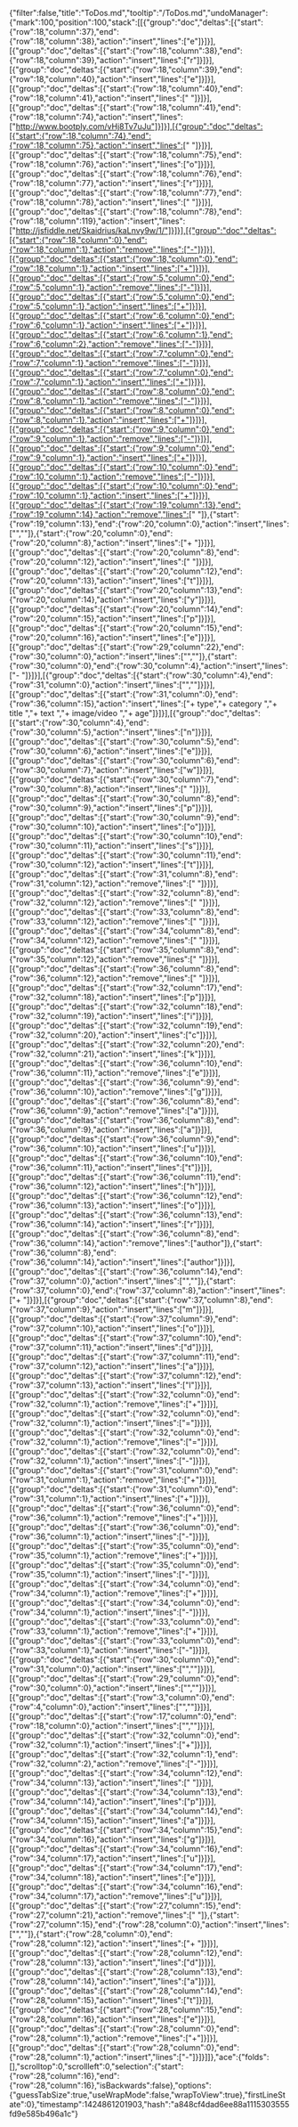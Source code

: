 {"filter":false,"title":"ToDos.md","tooltip":"/ToDos.md","undoManager":{"mark":100,"position":100,"stack":[[{"group":"doc","deltas":[{"start":{"row":18,"column":37},"end":{"row":18,"column":38},"action":"insert","lines":["e"]}]}],[{"group":"doc","deltas":[{"start":{"row":18,"column":38},"end":{"row":18,"column":39},"action":"insert","lines":["r"]}]}],[{"group":"doc","deltas":[{"start":{"row":18,"column":39},"end":{"row":18,"column":40},"action":"insert","lines":["e"]}]}],[{"group":"doc","deltas":[{"start":{"row":18,"column":40},"end":{"row":18,"column":41},"action":"insert","lines":[" "]}]}],[{"group":"doc","deltas":[{"start":{"row":18,"column":41},"end":{"row":18,"column":74},"action":"insert","lines":["http://www.bootply.com/vHj8Tv7uJu"]}]}],[{"group":"doc","deltas":[{"start":{"row":18,"column":74},"end":{"row":18,"column":75},"action":"insert","lines":[" "]}]}],[{"group":"doc","deltas":[{"start":{"row":18,"column":75},"end":{"row":18,"column":76},"action":"insert","lines":["o"]}]}],[{"group":"doc","deltas":[{"start":{"row":18,"column":76},"end":{"row":18,"column":77},"action":"insert","lines":["r"]}]}],[{"group":"doc","deltas":[{"start":{"row":18,"column":77},"end":{"row":18,"column":78},"action":"insert","lines":[" "]}]}],[{"group":"doc","deltas":[{"start":{"row":18,"column":78},"end":{"row":18,"column":119},"action":"insert","lines":["http://jsfiddle.net/Skaidrius/kaLnvy9w/1/"]}]}],[{"group":"doc","deltas":[{"start":{"row":18,"column":0},"end":{"row":18,"column":1},"action":"remove","lines":["-"]}]}],[{"group":"doc","deltas":[{"start":{"row":18,"column":0},"end":{"row":18,"column":1},"action":"insert","lines":["+"]}]}],[{"group":"doc","deltas":[{"start":{"row":5,"column":0},"end":{"row":5,"column":1},"action":"remove","lines":["-"]}]}],[{"group":"doc","deltas":[{"start":{"row":5,"column":0},"end":{"row":5,"column":1},"action":"insert","lines":["+"]}]}],[{"group":"doc","deltas":[{"start":{"row":6,"column":0},"end":{"row":6,"column":1},"action":"insert","lines":["+"]}]}],[{"group":"doc","deltas":[{"start":{"row":6,"column":1},"end":{"row":6,"column":2},"action":"remove","lines":["-"]}]}],[{"group":"doc","deltas":[{"start":{"row":7,"column":0},"end":{"row":7,"column":1},"action":"remove","lines":["-"]}]}],[{"group":"doc","deltas":[{"start":{"row":7,"column":0},"end":{"row":7,"column":1},"action":"insert","lines":["+"]}]}],[{"group":"doc","deltas":[{"start":{"row":8,"column":0},"end":{"row":8,"column":1},"action":"remove","lines":["-"]}]}],[{"group":"doc","deltas":[{"start":{"row":8,"column":0},"end":{"row":8,"column":1},"action":"insert","lines":["+"]}]}],[{"group":"doc","deltas":[{"start":{"row":9,"column":0},"end":{"row":9,"column":1},"action":"remove","lines":["-"]}]}],[{"group":"doc","deltas":[{"start":{"row":9,"column":0},"end":{"row":9,"column":1},"action":"insert","lines":["+"]}]}],[{"group":"doc","deltas":[{"start":{"row":10,"column":0},"end":{"row":10,"column":1},"action":"remove","lines":["-"]}]}],[{"group":"doc","deltas":[{"start":{"row":10,"column":0},"end":{"row":10,"column":1},"action":"insert","lines":["+"]}]}],[{"group":"doc","deltas":[{"start":{"row":19,"column":13},"end":{"row":19,"column":14},"action":"remove","lines":[" "]},{"start":{"row":19,"column":13},"end":{"row":20,"column":0},"action":"insert","lines":["",""]},{"start":{"row":20,"column":0},"end":{"row":20,"column":8},"action":"insert","lines":["+       "]}]}],[{"group":"doc","deltas":[{"start":{"row":20,"column":8},"end":{"row":20,"column":12},"action":"insert","lines":["    "]}]}],[{"group":"doc","deltas":[{"start":{"row":20,"column":12},"end":{"row":20,"column":13},"action":"insert","lines":["t"]}]}],[{"group":"doc","deltas":[{"start":{"row":20,"column":13},"end":{"row":20,"column":14},"action":"insert","lines":["y"]}]}],[{"group":"doc","deltas":[{"start":{"row":20,"column":14},"end":{"row":20,"column":15},"action":"insert","lines":["p"]}]}],[{"group":"doc","deltas":[{"start":{"row":20,"column":15},"end":{"row":20,"column":16},"action":"insert","lines":["e"]}]}],[{"group":"doc","deltas":[{"start":{"row":29,"column":22},"end":{"row":30,"column":0},"action":"insert","lines":["",""]},{"start":{"row":30,"column":0},"end":{"row":30,"column":4},"action":"insert","lines":["-   "]}]}],[{"group":"doc","deltas":[{"start":{"row":30,"column":4},"end":{"row":31,"column":0},"action":"insert","lines":["",""]}]}],[{"group":"doc","deltas":[{"start":{"row":31,"column":0},"end":{"row":36,"column":15},"action":"insert","lines":["+           type","+           category  ","+           title    ","+           text     ","+           image/video  ","+           age"]}]}],[{"group":"doc","deltas":[{"start":{"row":30,"column":4},"end":{"row":30,"column":5},"action":"insert","lines":["n"]}]}],[{"group":"doc","deltas":[{"start":{"row":30,"column":5},"end":{"row":30,"column":6},"action":"insert","lines":["e"]}]}],[{"group":"doc","deltas":[{"start":{"row":30,"column":6},"end":{"row":30,"column":7},"action":"insert","lines":["w"]}]}],[{"group":"doc","deltas":[{"start":{"row":30,"column":7},"end":{"row":30,"column":8},"action":"insert","lines":[" "]}]}],[{"group":"doc","deltas":[{"start":{"row":30,"column":8},"end":{"row":30,"column":9},"action":"insert","lines":["p"]}]}],[{"group":"doc","deltas":[{"start":{"row":30,"column":9},"end":{"row":30,"column":10},"action":"insert","lines":["o"]}]}],[{"group":"doc","deltas":[{"start":{"row":30,"column":10},"end":{"row":30,"column":11},"action":"insert","lines":["s"]}]}],[{"group":"doc","deltas":[{"start":{"row":30,"column":11},"end":{"row":30,"column":12},"action":"insert","lines":["t"]}]}],[{"group":"doc","deltas":[{"start":{"row":31,"column":8},"end":{"row":31,"column":12},"action":"remove","lines":["    "]}]}],[{"group":"doc","deltas":[{"start":{"row":32,"column":8},"end":{"row":32,"column":12},"action":"remove","lines":["    "]}]}],[{"group":"doc","deltas":[{"start":{"row":33,"column":8},"end":{"row":33,"column":12},"action":"remove","lines":["    "]}]}],[{"group":"doc","deltas":[{"start":{"row":34,"column":8},"end":{"row":34,"column":12},"action":"remove","lines":["    "]}]}],[{"group":"doc","deltas":[{"start":{"row":35,"column":8},"end":{"row":35,"column":12},"action":"remove","lines":["    "]}]}],[{"group":"doc","deltas":[{"start":{"row":36,"column":8},"end":{"row":36,"column":12},"action":"remove","lines":["    "]}]}],[{"group":"doc","deltas":[{"start":{"row":32,"column":17},"end":{"row":32,"column":18},"action":"insert","lines":["p"]}]}],[{"group":"doc","deltas":[{"start":{"row":32,"column":18},"end":{"row":32,"column":19},"action":"insert","lines":["i"]}]}],[{"group":"doc","deltas":[{"start":{"row":32,"column":19},"end":{"row":32,"column":20},"action":"insert","lines":["c"]}]}],[{"group":"doc","deltas":[{"start":{"row":32,"column":20},"end":{"row":32,"column":21},"action":"insert","lines":["k"]}]}],[{"group":"doc","deltas":[{"start":{"row":36,"column":10},"end":{"row":36,"column":11},"action":"remove","lines":["e"]}]}],[{"group":"doc","deltas":[{"start":{"row":36,"column":9},"end":{"row":36,"column":10},"action":"remove","lines":["g"]}]}],[{"group":"doc","deltas":[{"start":{"row":36,"column":8},"end":{"row":36,"column":9},"action":"remove","lines":["a"]}]}],[{"group":"doc","deltas":[{"start":{"row":36,"column":8},"end":{"row":36,"column":9},"action":"insert","lines":["a"]}]}],[{"group":"doc","deltas":[{"start":{"row":36,"column":9},"end":{"row":36,"column":10},"action":"insert","lines":["u"]}]}],[{"group":"doc","deltas":[{"start":{"row":36,"column":10},"end":{"row":36,"column":11},"action":"insert","lines":["t"]}]}],[{"group":"doc","deltas":[{"start":{"row":36,"column":11},"end":{"row":36,"column":12},"action":"insert","lines":["h"]}]}],[{"group":"doc","deltas":[{"start":{"row":36,"column":12},"end":{"row":36,"column":13},"action":"insert","lines":["o"]}]}],[{"group":"doc","deltas":[{"start":{"row":36,"column":13},"end":{"row":36,"column":14},"action":"insert","lines":["r"]}]}],[{"group":"doc","deltas":[{"start":{"row":36,"column":8},"end":{"row":36,"column":14},"action":"remove","lines":["author"]},{"start":{"row":36,"column":8},"end":{"row":36,"column":14},"action":"insert","lines":["author"]}]}],[{"group":"doc","deltas":[{"start":{"row":36,"column":14},"end":{"row":37,"column":0},"action":"insert","lines":["",""]},{"start":{"row":37,"column":0},"end":{"row":37,"column":8},"action":"insert","lines":["+       "]}]}],[{"group":"doc","deltas":[{"start":{"row":37,"column":8},"end":{"row":37,"column":9},"action":"insert","lines":["m"]}]}],[{"group":"doc","deltas":[{"start":{"row":37,"column":9},"end":{"row":37,"column":10},"action":"insert","lines":["o"]}]}],[{"group":"doc","deltas":[{"start":{"row":37,"column":10},"end":{"row":37,"column":11},"action":"insert","lines":["d"]}]}],[{"group":"doc","deltas":[{"start":{"row":37,"column":11},"end":{"row":37,"column":12},"action":"insert","lines":["a"]}]}],[{"group":"doc","deltas":[{"start":{"row":37,"column":12},"end":{"row":37,"column":13},"action":"insert","lines":["l"]}]}],[{"group":"doc","deltas":[{"start":{"row":32,"column":0},"end":{"row":32,"column":1},"action":"remove","lines":["+"]}]}],[{"group":"doc","deltas":[{"start":{"row":32,"column":0},"end":{"row":32,"column":1},"action":"insert","lines":["="]}]}],[{"group":"doc","deltas":[{"start":{"row":32,"column":0},"end":{"row":32,"column":1},"action":"remove","lines":["="]}]}],[{"group":"doc","deltas":[{"start":{"row":32,"column":0},"end":{"row":32,"column":1},"action":"insert","lines":["-"]}]}],[{"group":"doc","deltas":[{"start":{"row":31,"column":0},"end":{"row":31,"column":1},"action":"remove","lines":["+"]}]}],[{"group":"doc","deltas":[{"start":{"row":31,"column":0},"end":{"row":31,"column":1},"action":"insert","lines":["+"]}]}],[{"group":"doc","deltas":[{"start":{"row":36,"column":0},"end":{"row":36,"column":1},"action":"remove","lines":["+"]}]}],[{"group":"doc","deltas":[{"start":{"row":36,"column":0},"end":{"row":36,"column":1},"action":"insert","lines":["-"]}]}],[{"group":"doc","deltas":[{"start":{"row":35,"column":0},"end":{"row":35,"column":1},"action":"remove","lines":["+"]}]}],[{"group":"doc","deltas":[{"start":{"row":35,"column":0},"end":{"row":35,"column":1},"action":"insert","lines":["-"]}]}],[{"group":"doc","deltas":[{"start":{"row":34,"column":0},"end":{"row":34,"column":1},"action":"remove","lines":["+"]}]}],[{"group":"doc","deltas":[{"start":{"row":34,"column":0},"end":{"row":34,"column":1},"action":"insert","lines":["-"]}]}],[{"group":"doc","deltas":[{"start":{"row":33,"column":0},"end":{"row":33,"column":1},"action":"remove","lines":["+"]}]}],[{"group":"doc","deltas":[{"start":{"row":33,"column":0},"end":{"row":33,"column":1},"action":"insert","lines":["-"]}]}],[{"group":"doc","deltas":[{"start":{"row":30,"column":0},"end":{"row":31,"column":0},"action":"insert","lines":["",""]}]}],[{"group":"doc","deltas":[{"start":{"row":29,"column":0},"end":{"row":30,"column":0},"action":"insert","lines":["",""]}]}],[{"group":"doc","deltas":[{"start":{"row":3,"column":0},"end":{"row":4,"column":0},"action":"insert","lines":["",""]}]}],[{"group":"doc","deltas":[{"start":{"row":17,"column":0},"end":{"row":18,"column":0},"action":"insert","lines":["",""]}]}],[{"group":"doc","deltas":[{"start":{"row":32,"column":0},"end":{"row":32,"column":1},"action":"insert","lines":["+"]}]}],[{"group":"doc","deltas":[{"start":{"row":32,"column":1},"end":{"row":32,"column":2},"action":"remove","lines":["-"]}]}],[{"group":"doc","deltas":[{"start":{"row":34,"column":12},"end":{"row":34,"column":13},"action":"insert","lines":[" "]}]}],[{"group":"doc","deltas":[{"start":{"row":34,"column":13},"end":{"row":34,"column":14},"action":"insert","lines":["p"]}]}],[{"group":"doc","deltas":[{"start":{"row":34,"column":14},"end":{"row":34,"column":15},"action":"insert","lines":["a"]}]}],[{"group":"doc","deltas":[{"start":{"row":34,"column":15},"end":{"row":34,"column":16},"action":"insert","lines":["g"]}]}],[{"group":"doc","deltas":[{"start":{"row":34,"column":16},"end":{"row":34,"column":17},"action":"insert","lines":["u"]}]}],[{"group":"doc","deltas":[{"start":{"row":34,"column":17},"end":{"row":34,"column":18},"action":"insert","lines":["e"]}]}],[{"group":"doc","deltas":[{"start":{"row":34,"column":16},"end":{"row":34,"column":17},"action":"remove","lines":["u"]}]}],[{"group":"doc","deltas":[{"start":{"row":27,"column":15},"end":{"row":27,"column":21},"action":"remove","lines":["      "]},{"start":{"row":27,"column":15},"end":{"row":28,"column":0},"action":"insert","lines":["",""]},{"start":{"row":28,"column":0},"end":{"row":28,"column":12},"action":"insert","lines":["+           "]}]}],[{"group":"doc","deltas":[{"start":{"row":28,"column":12},"end":{"row":28,"column":13},"action":"insert","lines":["d"]}]}],[{"group":"doc","deltas":[{"start":{"row":28,"column":13},"end":{"row":28,"column":14},"action":"insert","lines":["a"]}]}],[{"group":"doc","deltas":[{"start":{"row":28,"column":14},"end":{"row":28,"column":15},"action":"insert","lines":["t"]}]}],[{"group":"doc","deltas":[{"start":{"row":28,"column":15},"end":{"row":28,"column":16},"action":"insert","lines":["e"]}]}],[{"group":"doc","deltas":[{"start":{"row":28,"column":0},"end":{"row":28,"column":1},"action":"remove","lines":["+"]}]}],[{"group":"doc","deltas":[{"start":{"row":28,"column":0},"end":{"row":28,"column":1},"action":"insert","lines":["-"]}]}]]},"ace":{"folds":[],"scrolltop":0,"scrollleft":0,"selection":{"start":{"row":28,"column":16},"end":{"row":28,"column":16},"isBackwards":false},"options":{"guessTabSize":true,"useWrapMode":false,"wrapToView":true},"firstLineState":0},"timestamp":1424861201903,"hash":"a848cf4dad6ee88a1115303555fd9e585b496a1c"}